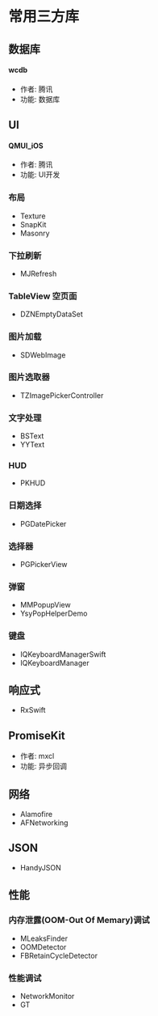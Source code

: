 # 常用三方库

## 数据库

#### wcdb
- 作者: 腾讯
- 功能: 数据库

## UI

#### QMUI_iOS
- 作者: 腾讯
- 功能: UI开发

### 布局
- Texture
- SnapKit
- Masonry

### 下拉刷新
- MJRefresh

### TableView 空页面
- DZNEmptyDataSet

### 图片加载
- SDWebImage

### 图片选取器
- TZImagePickerController

### 文字处理
- BSText
- YYText

### HUD
- PKHUD

### 日期选择
- PGDatePicker

### 选择器
- PGPickerView

### 弹窗
- MMPopupView
- YsyPopHelperDemo

### 键盘
- IQKeyboardManagerSwift
- IQKeyboardManager

## 响应式
- RxSwift
## PromiseKit
- 作者: mxcl
- 功能: 异步回调

## 网络
- Alamofire
- AFNetworking

## JSON
- HandyJSON

## 性能

### 内存泄露(OOM-Out Of Memary)调试
- MLeaksFinder
- OOMDetector
- FBRetainCycleDetector

### 性能调试
- NetworkMonitor
- GT